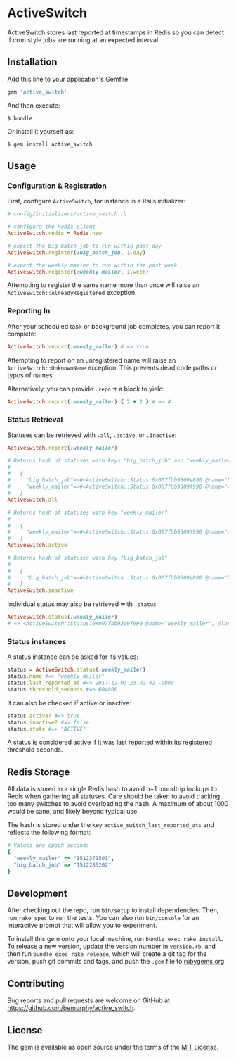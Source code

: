 # ActiveSwitch

ActiveSwitch stores last reported at timestamps in Redis so you can detect if cron style jobs are running at an expected interval.

## Installation

Add this line to your application's Gemfile:

```ruby
gem 'active_switch'
```

And then execute:

    $ bundle

Or install it yourself as:

    $ gem install active_switch

## Usage

### Configuration & Registration

First, configure `ActiveSwitch`, for instance in a Rails initializer:

```ruby
# config/initializers/active_switch.rb

# configure the Redis client
ActiveSwitch.redis = Redis.new

# expect the big batch job to run within past day
ActiveSwitch.register(:big_batch_job, 1.day)

# expect the weekly mailer to run within the past week
ActiveSwitch.register(:weekly_mailer, 1.week)
```

Attempting to register the same name more than once will raise an `ActiveSwitch::AlreadyRegistered` exception.

### Reporting In

After your scheduled task or background job completes, you can report it complete:

```ruby
ActiveSwitch.report(:weekly_mailer) # => true
```

Attempting to report on an unregistered name will raise an `ActiveSwitch::UnknownName` exception. This prevents
dead code paths or typos of names.

Alternatively, you can provide `.report` a block to yield:

```ruby
ActiveSwitch.report(:weekly_mailer) { 2 + 2 } # => 4
```

### Status Retrieval

Statuses can be retrieved with `.all`, `.active`, or `.inactive`:

```ruby
ActiveSwitch.report(:weekly_mailer)

# Returns hash of statuses with keys "big_batch_job" and "weekly_mailer"
#
#   {
#     "big_batch_job"=>#<ActiveSwitch::Status:0x007fbb9309e880 @name="big_batch_job", @last_reported_at=nil, @threshold_seconds=86400>},
#     "weekly_mailer"=>#<ActiveSwitch::Status:0x007fbb9309f990 @name="weekly_mailer", @last_reported_at=2017-12-03 23:02:42 -0800, @threshold_seconds=604800>}
#   }
ActiveSwitch.all

# Returns hash of statuses with key "weekly_mailer"
#
#   {
#     "weekly_mailer"=>#<ActiveSwitch::Status:0x007fbb9309f990 @name="weekly_mailer", @last_reported_at=2017-12-03 23:02:42 -0800, @threshold_seconds=604800>}
#   }
ActiveSwitch.active

# Returns hash of statuses with key "big_batch_job"
#
#   {
#     "big_batch_job"=>#<ActiveSwitch::Status:0x007fbb9309e880 @name="big_batch_job", @last_reported_at=nil, @threshold_seconds=86400>}
#   }
ActiveSwitch.inactive
```

Individual status may also be retrieved with `.status`

```ruby
ActiveSwitch.status(:weekly_mailer)
# => <ActiveSwitch::Status:0x007fbb9309f990 @name="weekly_mailer", @last_reported_at=2017-12-03 23:02:42 -0800, @threshold_seconds=604800>
```

### Status instances

A status instance can be asked for its values:

```ruby
status = ActiveSwitch.status(:weekly_mailer)
status.name #=> "weekly_mailer"
status.last_reported_at #=> 2017-12-03 23:02:42 -0800
status.threshold_seconds #=> 604800
```

It can also be checked if active or inactive:

```ruby
status.active? #=> true
status.inactive? #=> false
status.state #=> "ACTIVE"
```

A status is considered active if it was last reported within its registered threshold seconds.

## Redis Storage

All data is stored in a single Redis hash to avoid n+1 roundtrip lookups to Redis when gathering all statuses. Care should
be taken to avoid tracking too many switches to avoid overloading the hash. A maximum of about 1000 would be sane, and likely
beyond typical use.

The hash is stored under the key `active_switch_last_reported_ats` and reflects the following format:

```ruby
# Values are epoch seconds
{
  "weekly_mailer" => "1512371591",
  "big_batch_job" => "1512285202"
}
```

## Development

After checking out the repo, run `bin/setup` to install dependencies. Then, run `rake spec` to run the tests. You can also run `bin/console` for an interactive prompt that will allow you to experiment.

To install this gem onto your local machine, run `bundle exec rake install`. To release a new version, update the version number in `version.rb`, and then run `bundle exec rake release`, which will create a git tag for the version, push git commits and tags, and push the `.gem` file to [rubygems.org](https://rubygems.org).

## Contributing

Bug reports and pull requests are welcome on GitHub at https://github.com/bemurphy/active_switch.


## License

The gem is available as open source under the terms of the [MIT License](http://opensource.org/licenses/MIT).

